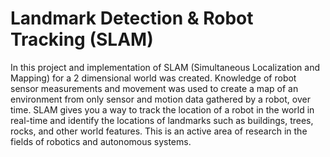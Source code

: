 # Landmark Detection & Robot Tracking (SLAM)

In this project and implementation of SLAM (Simultaneous Localization and Mapping) for a 2 dimensional world was created.  Knowledge of robot sensor measurements and movement was used to create a map of an environment from only sensor and motion data gathered by a robot, over time. SLAM gives you a way to track the location of a robot in the world in real-time and identify the locations of landmarks such as buildings, trees, rocks, and other world features. This is an active area of research in the fields of robotics and autonomous systems.
